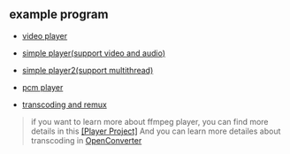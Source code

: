 ## example program

- [video player](./video_player.c)

- [simple player(support video and audio)](./simple_player.c)

- [simple player2(support multithread)](./simple_player2.c)

- [pcm player](./pcm_player.c)

- [transcoding and remux](./transcode_remux.c)

> if you want to learn more about ffmpeg player, you can find more details in this [[Player Project]](https://github.com/JackLau1222/Simple-AV-Synchronization-Player)
> And you can learn more detailes about transcoding in [OpenConverter](https://github.com/JackLau1222/OpenConverter)
